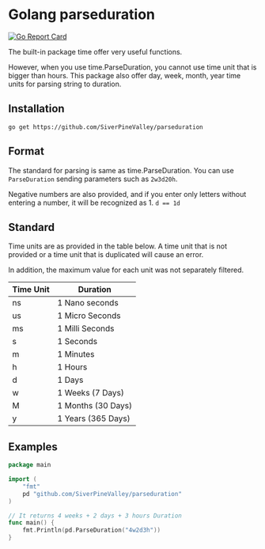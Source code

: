 # Golang parseduration

<a href="https://github.com/SiverPineValley/parseduration"><img src="https://goreportcard.com/badge/github.com/SiverPineValley/parseduration" alt="Go Report Card"></a>

The built-in package time offer very useful functions.

However, when you use time.ParseDuration, you cannot use time unit that is bigger than hours. This package also offer day, week, month, year time units for parsing string to duration.


## Installation
```shell
go get https://github.com/SiverPineValley/parseduration
```

## Format
The standard for parsing is same as time.ParseDuration. You can use `ParseDuration` sending parameters such as `2w3d20h`.


Negative numbers are also provided, and if you enter only letters without entering a number, it will be recognized as 1. `d == 1d`


## Standard
Time units are as provided in the table below. A time unit that is not provided or a time unit that is duplicated will cause an error.


In addition, the maximum value for each unit was not separately filtered.


|Time Unit|Duration|
|------|---|
|ns|1 Nano seconds|
|us|1 Micro Seconds|
|ms|1 Milli Seconds|
|s|1 Seconds|
|m|1 Minutes|
|h|1 Hours|
|d|1 Days|
|w|1 Weeks (7 Days)|
|M|1 Months (30 Days)|
|y|1 Years (365 Days)|

## Examples

```go
package main

import (
	"fmt"
    pd "github.com/SiverPineValley/parseduration"
)

// It returns 4 weeks + 2 days + 3 hours Duration
func main() {
	fmt.Println(pd.ParseDuration("4w2d3h"))
}
```